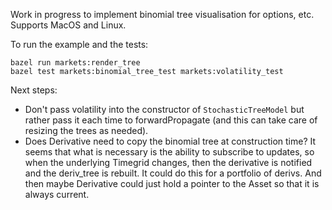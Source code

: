 Work in progress to implement binomial tree visualisation for options, etc.
Supports MacOS and Linux.

To run the example and the tests:
```
bazel run markets:render_tree
bazel test markets:binomial_tree_test markets:volatility_test
```

Next steps:
- Don't pass volatility into the constructor of `StochasticTreeModel` but rather pass it each time to forwardPropagate (and this can take care of resizing the trees as needed).
- Does Derivative need to copy the binomial tree at construction time? It seems that what is 
necessary is the ability to subscribe to updates, so when the underlying Timegrid changes, then
the derivative is notified and the deriv_tree is rebuilt. It could do this for a portfolio of derivs.
And then maybe Derivative could just hold a pointer to the Asset so that it is always current.
